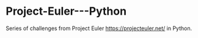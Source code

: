# Project-Euler---Python
Series of challenges from Project Euler https://projecteuler.net/ in Python.
